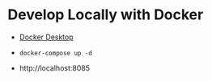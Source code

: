 
# Develop Locally with Docker

* [Docker Desktop](https://www.docker.com/products/docker-desktop)

* `docker-compose up -d`

* http://localhost:8085